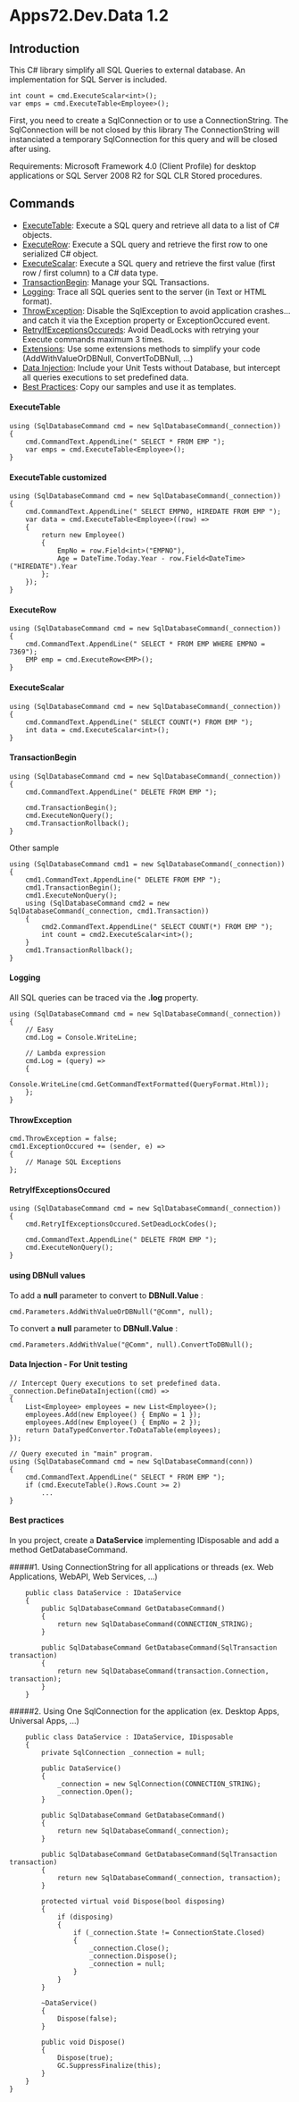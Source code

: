 # Apps72.Dev.Data 1.2

## Introduction

This C# library simplify all SQL Queries to external database. An implementation for SQL Server is included.

    int count = cmd.ExecuteScalar<int>();
    var emps = cmd.ExecuteTable<Employee>();

First, you need to create a SqlConnection or to use a ConnectionString. 
The SqlConnection will be not closed by this library
The ConnectionString will instanciated a temporary SqlConnection for this query and will be closed after using.

Requirements: Microsoft Framework 4.0 (Client Profile) for desktop applications or SQL Server 2008 R2 for SQL CLR Stored procedures.

## Commands

- [ExecuteTable](#ExecuteTable): Execute a SQL query and retrieve all data to a list of C# objects.
- [ExecuteRow](#ExecuteRow): Execute a SQL query and retrieve the first row to one serialized C# object.
- [ExecuteScalar](#ExecuteScalar): Execute a SQL query and retrieve the first value (first row / first column) to a C# data type.
- [TransactionBegin](#TransactionBegin): Manage your SQL Transactions.
- [Logging](#Logging): Trace all SQL queries sent to the server (in Text or HTML format).
- [ThrowException](#ThrowException): Disable the SqlException to avoid application crashes... and catch it via the Exception property or ExceptionOccured event.
- [RetryIfExceptionsOccureds](#RetryIfExceptionsOccured): Avoid DeadLocks with retrying your Execute commands maximum 3 times.
- [Extensions](#Extensions): Use some extensions methods to simplify your code (AddWithValueOrDBNull, ConvertToDBNull, ...)
- [Data Injection](#DataInjection): Include your Unit Tests without Database, but intercept all queries executions to set predefined data.
- [Best Practices](#BestPractices): Copy our samples and use it as templates.


#### <a name="ExecuteTable"></a>ExecuteTable

    using (SqlDatabaseCommand cmd = new SqlDatabaseCommand(_connection))
    {
	    cmd.CommandText.AppendLine(" SELECT * FROM EMP ");
	    var emps = cmd.ExecuteTable<Employee>();
    }

#### ExecuteTable customized

    using (SqlDatabaseCommand cmd = new SqlDatabaseCommand(_connection))
    {
        cmd.CommandText.AppendLine(" SELECT EMPNO, HIREDATE FROM EMP ");
        var data = cmd.ExecuteTable<Employee>((row) =>
        {
            return new Employee()
            {
                EmpNo = row.Field<int>("EMPNO"),
                Age = DateTime.Today.Year - row.Field<DateTime>("HIREDATE").Year
            };
        });
    }

#### <a name="ExecuteRow"></a>ExecuteRow

    using (SqlDatabaseCommand cmd = new SqlDatabaseCommand(_connection))
    {
        cmd.CommandText.AppendLine(" SELECT * FROM EMP WHERE EMPNO = 7369");
        EMP emp = cmd.ExecuteRow<EMP>();
    }

#### <a name="ExecuteScalar"></a>ExecuteScalar

    using (SqlDatabaseCommand cmd = new SqlDatabaseCommand(_connection))
    {
        cmd.CommandText.AppendLine(" SELECT COUNT(*) FROM EMP ");
        int data = cmd.ExecuteScalar<int>();
    }

#### <a name="TransactionBegin"></a>TransactionBegin

    using (SqlDatabaseCommand cmd = new SqlDatabaseCommand(_connection))
    {
        cmd.CommandText.AppendLine(" DELETE FROM EMP ");

        cmd.TransactionBegin();
        cmd.ExecuteNonQuery();
        cmd.TransactionRollback();
    }

Other sample

    using (SqlDatabaseCommand cmd1 = new SqlDatabaseCommand(_connection))
    {
        cmd1.CommandText.AppendLine(" DELETE FROM EMP ");
        cmd1.TransactionBegin();
        cmd1.ExecuteNonQuery();
        using (SqlDatabaseCommand cmd2 = new SqlDatabaseCommand(_connection, cmd1.Transaction))
        {
            cmd2.CommandText.AppendLine(" SELECT COUNT(*) FROM EMP ");
            int count = cmd2.ExecuteScalar<int>();
        }
        cmd1.TransactionRollback();
    }

#### <a name="Logging"></a>Logging
All SQL queries can be traced via the <b>.log</b> property.

    using (SqlDatabaseCommand cmd = new SqlDatabaseCommand(_connection))
    {
        // Easy
        cmd.Log = Console.WriteLine;
        
        // Lambda expression
        cmd.Log = (query) => 
        {
            Console.WriteLine(cmd.GetCommandTextFormatted(QueryFormat.Html));
        };
    }

#### <a name="ThrowException"></a>ThrowException

    cmd.ThrowException = false;
    cmd1.ExceptionOccured += (sender, e) =>
    {
        // Manage SQL Exceptions
    };

#### <a name="RetryIfExceptionsOccured"></a>RetryIfExceptionsOccured

    using (SqlDatabaseCommand cmd = new SqlDatabaseCommand(_connection))
    {
        cmd.RetryIfExceptionsOccured.SetDeadLockCodes();

        cmd.CommandText.AppendLine(" DELETE FROM EMP ");
        cmd.ExecuteNonQuery();
    }

#### <a name="Extensions"></a>using DBNull values

To add a <b>null</b> parameter to convert to <b>DBNull.Value</b> :

    cmd.Parameters.AddWithValueOrDBNull("@Comm", null);

To convert a <b>null</b> parameter to <b>DBNull.Value</b> :

    cmd.Parameters.AddWithValue("@Comm", null).ConvertToDBNull();

#### <a name="DataInjection"></a>Data Injection - For Unit testing

    // Intercept Query executions to set predefined data.
    _connection.DefineDataInjection((cmd) =>
    {
        List<Employee> employees = new List<Employee>();
        employees.Add(new Employee() { EmpNo = 1 });
        employees.Add(new Employee() { EmpNo = 2 });
        return DataTypedConvertor.ToDataTable(employees);
    });

    // Query executed in "main" program.
    using (SqlDatabaseCommand cmd = new SqlDatabaseCommand(conn))
    {
        cmd.CommandText.AppendLine(" SELECT * FROM EMP ");
        if (cmd.ExecuteTable().Rows.Count >= 2)
            ...
    }

#### <a name="BestPractices"></a>Best practices

In you project, create a <b>DataService</b> implementing IDisposable and add a method GetDatabaseCommand.

#####1. Using ConnectionString for all applications or threads (ex. Web Applications, WebAPI, Web Services, ...)

        public class DataService : IDataService
        {
            public SqlDatabaseCommand GetDatabaseCommand()
            {
                return new SqlDatabaseCommand(CONNECTION_STRING);
            }

            public SqlDatabaseCommand GetDatabaseCommand(SqlTransaction transaction)
            {
                return new SqlDatabaseCommand(transaction.Connection, transaction);
            }
        }

#####2. Using One SqlConnection for the application (ex. Desktop Apps, Universal Apps, ...)

        public class DataService : IDataService, IDisposable
        {
            private SqlConnection _connection = null;

            public DataService()
            {
                _connection = new SqlConnection(CONNECTION_STRING);
                _connection.Open();
            }

            public SqlDatabaseCommand GetDatabaseCommand()
            {
                return new SqlDatabaseCommand(_connection);
            }

            public SqlDatabaseCommand GetDatabaseCommand(SqlTransaction transaction)
            {
                return new SqlDatabaseCommand(_connection, transaction);
            }

            protected virtual void Dispose(bool disposing)
            {
                if (disposing)
                {
                    if (_connection.State != ConnectionState.Closed)
                    {
                        _connection.Close();
                        _connection.Dispose();
                        _connection = null;
                    }
                }
            }

            ~DataService()
            {
                Dispose(false);
            }

            public void Dispose()
            {
                Dispose(true);
                GC.SuppressFinalize(this);
            }
        }
    }   